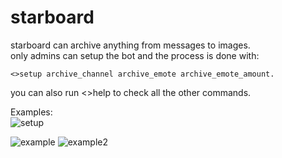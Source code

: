 # starboard
starboard can archive anything from messages to images.  
only admins can setup the bot and the process is done with:
```
<>setup archive_channel archive_emote archive_emote_amount.
```
you can also run <>help to check all the other commands. 

Examples:  
![setup](https://i.imgur.com/xaPK1wz.png)

![example](https://i.imgur.com/IcjSd5J.png)
![example2](https://i.imgur.com/nCdA5Ju.png)
